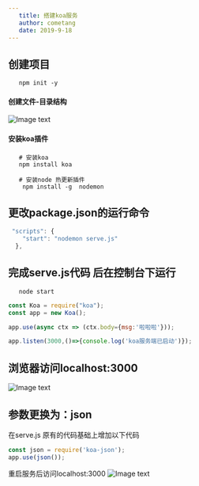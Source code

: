 ```yaml
---
   title: 搭建koa服务
   author: cometang
   date: 2019-9-18
---
```


## 创建项目
```node
   npm init -y
```

#### 创建文件-目录结构

![Image text](/koa/koa1.png)



#### 安装koa插件

```node
   # 安装koa
   npm install koa

   # 安装node 热更新插件
    npm install -g  nodemon
```
## 更改package.json的运行命令
```js
 "scripts": {
    "start": "nodemon serve.js"
  },
```

##  完成serve.js代码 后在控制台下运行
```node
   node start
```

```js
const Koa = require("koa");
const app = new Koa();

app.use(async ctx => (ctx.body={msg:'啦啦啦'}));

app.listen(3000,()=>{console.log('koa服务端已启动')});
```

## 浏览器访问localhost:3000

![Image text](/koa/koa101.png)


## 参数更换为：json

在serve.js 原有的代码基础上增加以下代码

```js
const json = require('koa-json');
app.use(json());
```

重启服务后访问localhost:3000 
![Image text](/koa/koa102.png)


